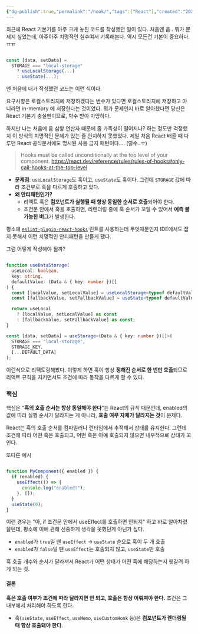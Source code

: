 ```yaml
---
{"dg-publish":true,"permalink":"/hook/","tags":["React"],"created":"2025-05-04","updated":"2025-05-04T22:30:00"}
---
```


최근에 React 기본기를 아주 크게 놓친 코드를 작성했던 일이 있다. 처음엔 음.. 뭐가 문제지 싶었는데, 아주아주 치명적인 실수여서 기록해본다. 역시 모든건 기본이 중요하다. ㅠㅠ

```ts

const [data, setData] =
  STORAGE === "local-storage"
    ? useLocalStorage(...)
    : useState(...);

```

맨 처음에 내가 작성했던 코드는 이런 식이다. 

요구사항은 로컬스토리지에 저장하겠다는 변수가 있다면 로컬스토리지에 저장하고 아니라면 in-memory 에 저장한다는 것이었다. 뭐가 문제인지 바로 알아챘다면 당신은 React 기본기 충실맨이므로, 박수 받아 마땅하다.

하지만 나는 처음에 음 삼항 연산자 때문에 좀 가독성이 떨어지나? 하는 정도만 걱정했지 이 방식의 치명적인 문제가 있는 줄 인지하지 못했었다. 제일 처음 React 배울 때 다루던 React 공식문서에도 명시된 사용 금지 패턴이다.... (럴수..ㅜ)


> Hooks must be called unconditionally at the top level of your component.
https://react.dev/reference/rules/rules-of-hooks#only-call-hooks-at-the-top-level

- **문제점**: `useLocalStorage`도 훅이고, `useState`도 훅이다. 그런데 `STORAGE` 값에 따라 조건부로 훅을 다르게 호출하고 있다.
- **왜 안티패턴인가?**
    - 리액트 훅은 **컴포넌트가 실행될 때 항상 동일한 순서로 호출**되어야 한다.
    - 조건문 안에서 훅을 호출하면, 리렌더링 중에 훅 순서가 꼬일 수 있어서 **예측 불가능한 버그**가 발생한다.

평소에 [`eslint-plugin-react-hooks`](https://www.npmjs.com/package/eslint-plugin-react-hooks) 린트를 사용하는데 무엇때문인지 IDE에서도 잡지 못해서 이런 치명적인 안티패턴을 만들게 됐다. 

그럼 어떻게 작성해야 될까?

```ts

function useDataStorage(
  useLocal: boolean,
  key: string,
  defaultValue: (Data & { key: number })[]
) {
  const [localValue, setLocalValue] = useLocalStorage<typeof defaultValue>(key, defaultValue);
  const [fallbackValue, setFallbackValue] = useState<typeof defaultValue>(defaultValue);

  return useLocal
    ? [localValue, setLocalValue] as const
    : [fallbackValue, setFallbackValue] as const;
}

const [data, setData] = useStorage<(Data & { key: number })[]>(
  STORAGE === "local-storage",
  STORAGE_KEY,
  [...DEFAULT_DATA]
);


```

이런식으로 리팩토링해봤다. 이렇게 하면 훅이 항상 **정해진 순서로 한 번만 호출**되므로 리액트 규칙을 지키면서도 조건에 따라 동작을 다르게 할 수 있다.

### 핵심

핵심은 "**훅의 호출 순서는 항상 동일해야 한다**"는 React의 규칙 때문인데, enabled의 값에 따라 실행 순서가 달라지는 게 아니라, **호출 여부 자체가 달라지는 것**이 문제다.

React는 훅의 호출 순서를 컴파일러나 런타임에서 추적해서 상태를 유지한다.  그런데 조건에 따라 어떤 훅은 호출되고, 어떤 훅은 아예 호출되지 않으면 내부적으로 상태가 꼬인다.

또다른 예시

```ts

function MyComponent({ enabled }) {
  if (enabled) {
    useEffect(() => {
      console.log("enabled!");
    }, []);
  }
  useState(0);
}

```

이런 경우는 "아, if 조건문 안에서 useEffect를 호출하면 안되지" 하고 바로 알아차렸을텐데, 평소에 이에 관해 신중하게 생각을 못했던게 아닌가 싶다.

- `enabled`가 `true`일 땐 `useEffect` → `useState` 순으로 훅이 두 개 호출
- `enabled`가 `false`일 땐 `useEffect`는 호출되지 않고, `useState`만 호출

훅 호출 개수와 순서가 달라져서 React가 어떤 상태가 어떤 훅에 해당하는지 헷갈려 하게 되는 것.

#### 결론

**훅은 호출 여부가 조건에 따라 달라지면 안 되고, 호출은 항상 이뤄져야 한다.** 조건은 그 내부에서 처리해야 하도록 한다.
- 훅(`useState`, `useEffect`, `useMemo`, `useCustomHook` 등)은 **컴포넌트가 렌더링될 때 항상 호출돼야 한다**.
